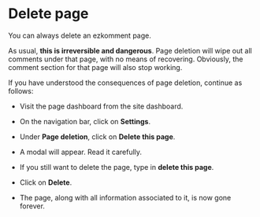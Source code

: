 # Delete page

You can always delete an ezkomment page.

As usual, **this is irreversible and dangerous**. Page deletion will wipe out all comments under that page, with no means of recovering. Obviously, the comment section for that page will also stop working.

If you have understood the consequences of page deletion, continue as follows:

- Visit the page dashboard from the site dashboard.

- On the navigation bar, click on **Settings**.

- Under **Page deletion**, click on **Delete this page**.

- A modal will appear. Read it carefully.

- If you still want to delete the page, type in **delete this page**.

- Click on **Delete**.

- The page, along with all information associated to it, is now gone forever.
